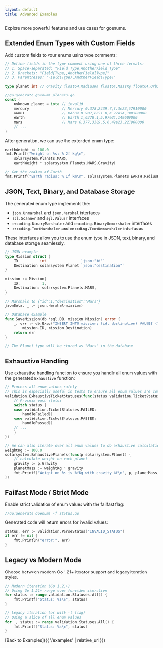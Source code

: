 ```yaml
---
layout: default
title: Advanced Examples
---
```


Explore more powerful features and use cases for goenums.

## Extended Enum Types with Custom Fields

Add custom fields to your enums using type comments:

```go
// Define fields in the type comment using one of three formats:
// 1. Space-separated: "Field Type,AnotherField Type"
// 2. Brackets: "Field[Type],AnotherField[Type]"
// 3. Parentheses: "Field(Type),AnotherField(Type)"

type planet int // Gravity float64,RadiusKm float64,MassKg float64,OrbitKm float64

//go:generate goenums planets.go
const (
    unknown planet = iota // invalid
    mercury               // Mercury 0.378,2439.7,3.3e23,57910000
    venus                 // Venus 0.907,6051.8,4.87e24,108200000
    earth                 // Earth 1,6378.1,5.97e24,149600000
    mars                  // Mars 0.377,3389.5,6.42e23,227900000
    // ...
)
```

After generation, we can use the extended enum type:

```go
earthWeight := 100.0
fmt.Printf("Weight on %s: %.2f kg\n", 
    solarsystem.Planets.MARS, 
    earthWeight * solarsystem.Planets.MARS.Gravity)

// Get the radius of Earth
fmt.Printf("Earth radius: %.1f km\n", solarsystem.Planets.EARTH.RadiusKm)
```

## JSON, Text, Binary, and Database Storage

The generated enum type implements the:

* `json.Unmarshal` and `json.Marshal` interfaces
* `sql.Scanner` and `sql.Valuer` interfaces 
* `encoding.BinaryMarshaler` and `encoding.BinaryUnmarshaler` interfaces
* `encoding.TextMarshaler` and `encoding.TextUnmarshaler` interfaces

These interfaces allow you to use the enum type in JSON, text, binary, and database storage seamlessly.

```go
// JSON example
type Mission struct {
    ID          int                `json:"id"`
    Destination solarsystem.Planet `json:"destination"`
}

mission := Mission{
    ID:          1,
    Destination: solarsystem.Planets.MARS,
}

// Marshals to {"id":1,"destination":"Mars"}
jsonData, _ := json.Marshal(mission)

// Database example
func SaveMission(db *sql.DB, mission Mission) error {
    _, err := db.Exec("INSERT INTO missions (id, destination) VALUES (?, ?)", 
        mission.ID, mission.Destination)
    return err
}

// The Planet type will be stored as "Mars" in the database
```

## Exhaustive Handling

Use exhaustive handling function to ensure you handle all enum values with the generated `Exhaustive` function:

```go
// Process all enum values safely
// This is especially useful in tests to ensure all enum values are covered
validation.ExhaustiveTicketStatuses(func(status validation.TicketStatus) {
    // Process each status
    switch status {
    case validation.TicketStatuses.FAILED:
        handleFailed()
    case validation.TicketStatuses.PASSED:
        handlePassed()
    // ...
    }
})

// We can also iterate over all enum values to do exhaustive calculations
weightKg := 100.0
solarsystem.ExhaustivePlanets(func(p solarsystem.Planet) {
    // calculate weight on each planet
    gravity := p.Gravity
    planetMass := weightKg * gravity
    fmt.Printf("Weight on %s is %fKg with gravity %f\n", p, planetMass, gravity)
})
```
## Failfast Mode / Strict Mode

Enable strict validation of enum values with the failfast flag:

```go
//go:generate goenums -f status.go
```

Generated code will return errors for invalid values:

```go
status, err := validation.ParseStatus("INVALID_STATUS")
if err != nil {
    fmt.Println("error:", err)
}
```

## Legacy vs Modern Mode

Choose between modern Go 1.21+ iterator support and legacy iteration styles.

```go
// Modern iteration (Go 1.21+)
// Using Go 1.21+ range-over-function iteration
for status := range validation.Statuses.All() {
    fmt.Printf("Status: %s\n", status)
}

// Legacy iteration (or with -l flag)
// Using a slice of all enum values 
for _, status := range validation.Statuses.All() {
    fmt.Printf("Status: %s\n", status)
}
```

[Back to Examples]({{ '/examples' | relative_url }})
